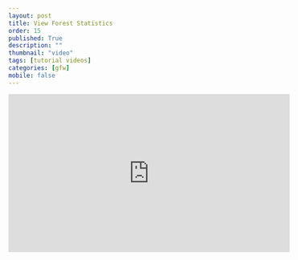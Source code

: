 ```yaml
---
layout: post
title: View Forest Statistics
order: 15
published: True
description: ""
thumbnail: "video"
tags: [tutorial videos]
categories: [gfw]
mobile: false
---
```



<div id="desktopContent" class="content">
  <div class="video">
    <iframe width="560" height="315" src="https://www.youtube.com/embed/q8wGUBLPvGU" frameborder="0" allowfullscreen></iframe>
  </div>
</div>

<div id="mobileContent" class="content">
</div>
